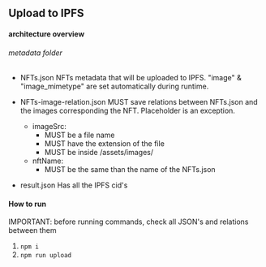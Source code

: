 ## Upload to IPFS

#### architecture overview

###### metadata folder
- NFTs.json
NFTs metadata that will be uploaded to IPFS.
"image" & "image_mimetype" are set automatically during runtime.

- NFTs-image-relation.json
MUST save relations between NFTs.json and the images corresponding the NFT.
Placeholder is an exception.

  * imageSrc:
    - MUST be a file name
    - MUST have the extension of the file
    - MUST be inside /assets/images/
  * nftName: 
    - MUST be the same than the name of the NFTs.json

- result.json
Has all the IPFS cid's

#### How to run

IMPORTANT: before running commands, check all JSON's and relations between them

1. ```npm i```
2. ```npm run upload```



